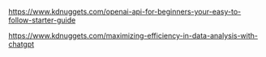 https://www.kdnuggets.com/openai-api-for-beginners-your-easy-to-follow-starter-guide

https://www.kdnuggets.com/maximizing-efficiency-in-data-analysis-with-chatgpt
